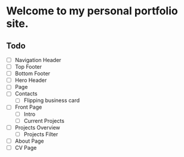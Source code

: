 # Welcome to my personal portfolio site.





## Todo

- [ ] Navigation Header
- [ ] Top Footer
- [ ] Bottom Footer
- [ ] Hero Header
- [ ] Page
- [ ] Contacts
  - [ ] Flipping business card
- [ ] Front Page
  - [ ] Intro
  - [ ] Current Projects
- [ ] Projects Overview
  - [ ] Projects Filter
- [ ] About Page
- [ ] CV Page
